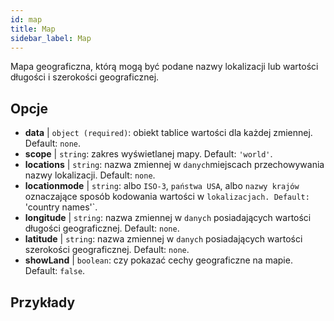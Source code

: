 ```yaml
---
id: map
title: Map
sidebar_label: Map
---
```


Mapa geograficzna, którą mogą być podane nazwy lokalizacji lub wartości długości i szerokości geograficznej.

## Opcje

* __data__ | `object (required)`: obiekt tablice wartości dla każdej zmiennej. Default: `none`.
* __scope__ | `string`: zakres wyświetlanej mapy. Default: `'world'`.
* __locations__ | `string`: nazwa zmiennej w `danych`miejscach przechowywania nazwy lokalizacji. Default: `none`.
* __locationmode__ | `string`: albo `ISO-3`, `państwa USA`, albo `nazwy krajów` oznaczające sposób kodowania wartości w `lokalizacjach. Default: `'country names'`.
* __longitude__ | `string`: nazwa zmiennej w `danych` posiadających wartości długości geograficznej. Default: `none`.
* __latitude__ | `string`: nazwa zmiennej w `danych` posiadających wartości szerokości geograficznej. Default: `none`.
* __showLand__ | `boolean`: czy pokazać cechy geograficzne na mapie. Default: `false`.


## Przykłady

